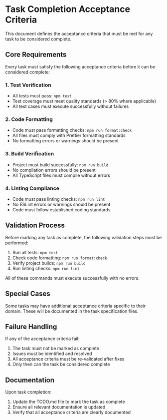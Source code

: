 # Task Completion Acceptance Criteria

This document defines the acceptance criteria that must be met for any task to be considered complete.

## Core Requirements

Every task must satisfy the following acceptance criteria before it can be considered complete:

### 1. Test Verification
- All tests must pass: `npm test`
- Test coverage must meet quality standards (> 80% where applicable)
- All test cases must execute successfully without failures

### 2. Code Formatting
- Code must pass formatting checks: `npm run format:check`
- All files must comply with Prettier formatting standards
- No formatting errors or warnings should be present

### 3. Build Verification
- Project must build successfully: `npm run build`
- No compilation errors should be present
- All TypeScript files must compile without errors

### 4. Linting Compliance
- Code must pass linting checks: `npm run lint`
- No ESLint errors or warnings should be present
- Code must follow established coding standards

## Validation Process

Before marking any task as complete, the following validation steps must be performed:

1. Run all tests: `npm test`
2. Check code formatting: `npm run format:check`
3. Verify project builds: `npm run build`
4. Run linting checks: `npm run lint`

All of these commands must execute successfully with no errors.

## Special Cases

Some tasks may have additional acceptance criteria specific to their domain. These will be documented in the task specification files.

## Failure Handling

If any of the acceptance criteria fail:
1. The task must not be marked as complete
2. Issues must be identified and resolved
3. All acceptance criteria must be re-validated after fixes
4. Only then can the task be considered complete

## Documentation

Upon task completion:
1. Update the TODO.md file to mark the task as complete
2. Ensure all relevant documentation is updated
3. Verify that all acceptance criteria are clearly documented